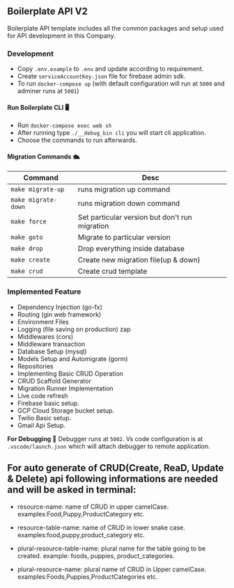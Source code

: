 ## Boilerplate API V2

Boilerplate API template includes all the common packages and setup used for API development in this Company.

### Development

- Copy `.env.example` to `.env` and update according to requirement.
- Create `serviceAccountKey.json` file for firebase admin sdk.
- To run `docker-compose up` (with default configuration will run at `5000` and adminer runs at `5001`)

#### Run Boilerplate CLI 🖥

- Run `docker-compose exec web sh`
- After running type `./__debug_bin cli` you will start cli application.
- Choose the commands to run afterwards.

#### Migration Commands 🛳

| Command             | Desc                                           |
| ------------------- | ---------------------------------------------- |
| `make migrate-up`   | runs migration up command                      |
| `make migrate-down` | runs migration down command                    |
| `make force`        | Set particular version but don't run migration |
| `make goto`         | Migrate to particular version                  |
| `make drop`         | Drop everything inside database                |
| `make create`       | Create new migration file(up & down)           |
| `make crud`         | Create crud template                           |

### Implemented Feature

- Dependency Injection (go-fx)
- Routing (gin web framework)
- Environment Files
- Logging (file saving on production) zap
- Middlewares (cors)
- Middleware transaction
- Database Setup (mysql)
- Models Setup and Automigrate (gorm)
- Repositories
- Implementing Basic CRUD Operation
- CRUD Scaffold Generator
- Migration Runner Implementation
- Live code refresh
- Firebase basic setup.
- GCP Cloud Storage bucket setup.
- Twilio Basic setup.
- Gmail Api Setup.

**For Debugging 🐞** Debugger runs at `5002`. Vs code configuration is at `.vscode/launch.json` which will attach debugger to remote application.

## For auto generate of CRUD(Create, ReaD, Update & Delete) api following informations are needed and will be asked in terminal:


- resource-name: name of CRUD in upper camelCase. examples:Food,Puppy,ProductCategory etc.  

- resource-table-name: name of CRUD in lower snake case. examples:food,puppy,product_category etc.

- plural-resource-table-name: plural name for the table going to be created. example: foods, puppies, product_categories.

- plural-resource-name: plural name of CRUD in Upper camelCase. examples:Foods,Puppies,ProductCategories etc.
